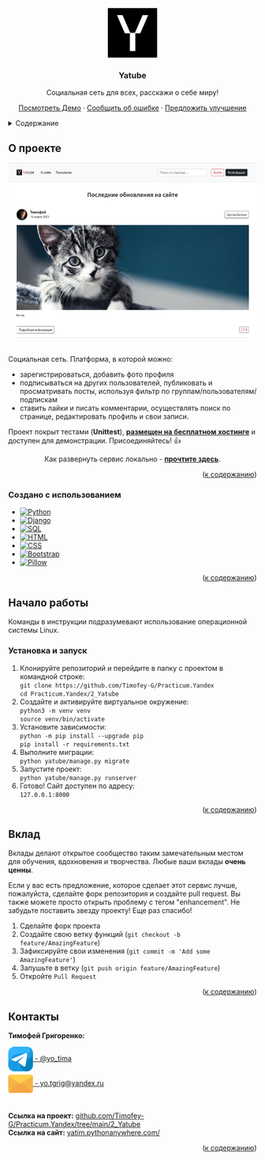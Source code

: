 <div align="center">
  <a href="https://yatim.pythonanywhere.com/">
    <img src="yatube/static/img/logo.png" alt="Logo" width="100" height="100">
  </a>
  <h3 align="center">Yatube</h3>
  <p align="center">
    Социальная сеть для всех, расскажи о себе миру!
    </p>
    <a href="https://yatim.pythonanywhere.com/">Посмотреть Демо</a>
    ·
    <a href="https://github.com/Timofey-G/Practicum.Yandex/issues">Сообщить об ошибке</a>
    ·
    <a href="https://github.com/Timofey-G/Practicum.Yandex/pulls">Предложить улучшение</a>
  </p>
</div>

<details>
  <summary id="summary">Содержание</summary>
  <ol>
    <li>
      <a href="#о-проекте">О проекте</a>
      <ul>
        <li><a href="#создано-с-использованием">Создано с использованием</a></li>
      </ul>
    </li>
    <li>
      <a href="#начало-работы">Начало работы</a>
      <ul>
        <li><a href="#установка-и-запуск">Установка и запуск</a></li>
      </ul>
    </li>
    <li><a href="#вклад">Вклад</a></li>
    <li><a href="#контакты">Контакты</a></li>
  </ol>
</details>


## О проекте

<div align="center">
  <a href="https://yatim.pythonanywhere.com/">
    <img src="yatube/static/img/start.png" alt="Logo" width="520" height="354">
  </a>
</div>
</br>

Социальная сеть. Платформа, в которой можно:
- зарегистрироваться, добавить фото профиля
- подписываться на других пользователей, публиковать и просматривать посты, используя
фильтр по группам/пользователям/подпискам
- ставить лайки и писать комментарии, осуществлять поиск по странице, редактировать
профиль и свои записи.  

Проект покрыт тестами (**Unittest**), [**размещен на бесплатном хостинге**](https://yatim.pythonanywhere.com/)
и доступен для демонстрации. Присоединяйтесь! :+1:
<br />

<p align="center">Как развернуть сервис локально -
  <a href="#начало-работы"><strong>прочтите здесь</strong></a>.
</p>

<p align="right">(<a href="#summary">к содержанию</a>)</p>


### Создано с использованием

* [![Python][Python]][Python-url]
* [![Django][Django]][Django-url]
* [![SQL][SQL]][SQL-url]
* [![HTML][HTML]][HTML-url]
* [![CSS][CSS]][CSS-url]
* [![Bootstrap][Bootstrap]][Bootstrap-url]
* [![Pillow][Pillow]][Pillow-url]

<p align="right">(<a href="#summary">к содержанию</a>)</p>


## Начало работы

Команды в инструкции подразумевают использование операционной системы Linux.

### Установка и запуск

1. Клонируйте репозиторий и перейдите в папку с проектом в командной строке:  
`git clone https://github.com/Timofey-G/Practicum.Yandex`  
`cd Practicum.Yandex/2_Yatube`
2. Создайте и активируйте виртуальное окружение:  
`python3 -m venv venv`  
`source venv/bin/activate`
3. Установите зависимости:  
`python -m pip install --upgrade pip`  
`pip install -r requirements.txt`
4. Выполните миграции:  
`python yatube/manage.py migrate`
5. Запустите проект:  
`python yatube/manage.py runserver`
6. Готово! Сайт доступен по адресу:  
`127.0.0.1:8000`

<p align="right">(<a href="#summary">к содержанию</a>)</p>


## Вклад

Вклады делают открытое сообщество таким замечательным местом для обучения, вдохновения и творчества. Любые ваши вклады **очень ценны**.

Если у вас есть предложение, которое сделает этот сервис лучше, пожалуйста, сделайте форк репозитория и создайте pull request. Вы также можете просто открыть проблему с тегом "enhancement". Не забудьте поставить звезду проекту! Еще раз спасибо!

1. Сделайте форк проекта
2. Создайте свою ветку функций (`git checkout -b feature/AmazingFeature`)
3. Зафиксируйте свои изменения (`git commit -m 'Add some AmazingFeature'`)
4. Запушьте в ветку (`git push origin feature/AmazingFeature`)
5. Откройте `Pull Request`

<p align="right">(<a href="#summary">к содержанию</a>)</p>


## Контакты

**Тимофей Григоренко:**  

<div>
  <a href="https://t.me/yo_tima/">
    <img align="center" src="yatube/static/img/telegram.png" alt="Timofey Grigorenko | Telegram" width="50px"/>  - @yo_tima
  </a>
</div>
<div>
  <a href="mailto:yotgrig@yandex.ru">
    <img align="center" src="yatube/static/img/email.png" alt="yo.tgrig@yandex.ru" width="50px"/>
    - yo.tgrig@yandex.ru
  </a>
</div>
</br>

**Ссылка на проект:** [github.com/Timofey-G/Practicum.Yandex/tree/main/2_Yatube](https://github.com/Timofey-G/Practicum.Yandex/tree/main/2_Yatube)  
**Ссылка на сайт:** [yatim.pythonanywhere.com/](https://yatim.pythonanywhere.com/)

<p align="right">(<a href="#summary">к содержанию</a>)</p>


[Python-url]: https://python.org
[Python]: https://img.shields.io/badge/Python-3570a0?style=for-the-badge&logo=python&logoColor=ffe366
[Django-url]: https://www.djangoproject.com/
[Django]: https://img.shields.io/badge/Django-0c4b33?style=for-the-badge&logo=django&logoColor=44b78b
[Pillow-url]: https://python-pillow.org/
[Pillow]: https://img.shields.io/badge/Pillow-3570a0?style=for-the-badge&logo=python&logoColor=ffffff
[SQL-url]: https://www.sqlite.org/index.html
[SQL]: https://img.shields.io/badge/SQLite-044a64?style=for-the-badge&logo=sqlite&logoColor=ffffff

[HTML-url]: https://html.com/html5/
[HTML]: https://img.shields.io/badge/HTML-e24921?style=for-the-badge&logo=html5&logoColor=ffffff
[CSS-url]: https://html.com/css/
[CSS]: https://img.shields.io/badge/CSS-026eb9?style=for-the-badge&logo=css3&logoColor=ffffff
[Bootstrap-url]: https://getbootstrap.com/
[Bootstrap]: https://img.shields.io/badge/Bootstrap-7110f5?style=for-the-badge&logo=bootstrap&logoColor=ffffff